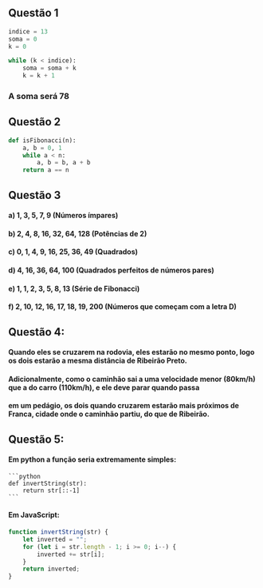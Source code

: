 ## Questão 1

```python
indice = 13
soma = 0
k = 0

while (k < indice):
    soma = soma + k
    k = k + 1
```
### A soma será 78

## Questão 2

```python
def isFibonacci(n):
    a, b = 0, 1
    while a < n:
        a, b = b, a + b
    return a == n
```
## Questão 3

#### a) 1, 3, 5, 7, 9 (Números ímpares)
#### b) 2, 4, 8, 16, 32, 64, 128 (Potências de 2)
#### c) 0, 1, 4, 9, 16, 25, 36, 49 (Quadrados)
#### d) 4, 16, 36, 64, 100 (Quadrados perfeitos de números pares)
#### e) 1, 1, 2, 3, 5, 8, 13 (Série de Fibonacci)
#### f) 2, 10, 12, 16, 17, 18, 19, 200 (Números que começam com a letra D)

## Questão 4:

#### Quando eles se cruzarem na rodovia, eles estarão no mesmo ponto, logo os dois estarão a mesma distância de Ribeirão Preto.
#### Adicionalmente, como o caminhão sai a uma velocidade menor (80km/h) que a do carro (110km/h), e ele deve parar quando passa
#### em um pedágio, os dois quando cruzarem estarão mais próximos de Franca, cidade onde o caminhão partiu, do que de Ribeirão.

## Questão 5:

#### Em python a função seria extremamente simples:
    ```python
    def invertString(str):
        return str[::-1]
    ```
#### Em JavaScript:

```javascript
function invertString(str) {
    let inverted = "";
    for (let i = str.length - 1; i >= 0; i--) {
        inverted += str[i];
    }
    return inverted;
}
```
